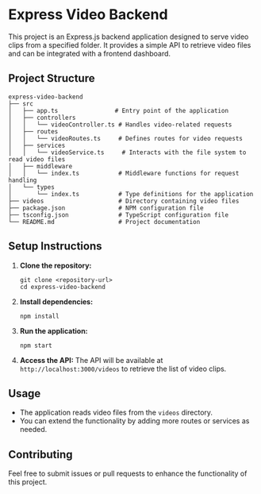 # Express Video Backend

This project is an Express.js backend application designed to serve video clips from a specified folder. It provides a simple API to retrieve video files and can be integrated with a frontend dashboard.

## Project Structure

```
express-video-backend
├── src
│   ├── app.ts                # Entry point of the application
│   ├── controllers
│   │   └── videoController.ts # Handles video-related requests
│   ├── routes
│   │   └── videoRoutes.ts     # Defines routes for video requests
│   ├── services
│   │   └── videoService.ts     # Interacts with the file system to read video files
│   ├── middleware
│   │   └── index.ts           # Middleware functions for request handling
│   └── types
│       └── index.ts           # Type definitions for the application
├── videos                     # Directory containing video files
├── package.json               # NPM configuration file
├── tsconfig.json              # TypeScript configuration file
└── README.md                  # Project documentation
```

## Setup Instructions

1. **Clone the repository:**
   ```
   git clone <repository-url>
   cd express-video-backend
   ```

2. **Install dependencies:**
   ```
   npm install
   ```

3. **Run the application:**
   ```
   npm start
   ```

4. **Access the API:**
   The API will be available at `http://localhost:3000/videos` to retrieve the list of video clips.

## Usage

- The application reads video files from the `videos` directory.
- You can extend the functionality by adding more routes or services as needed.

## Contributing

Feel free to submit issues or pull requests to enhance the functionality of this project.